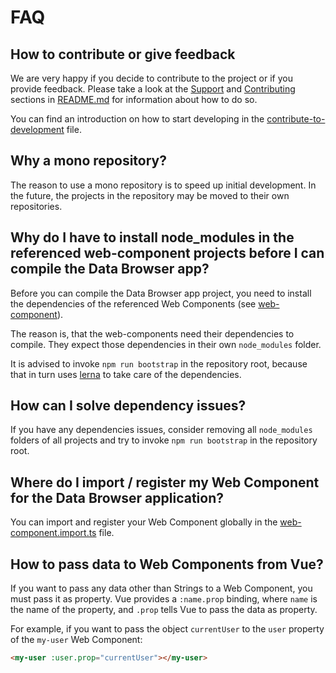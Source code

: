 # FAQ

## How to contribute or give feedback

We are very happy if you decide to contribute to the project or if you provide feedback. Please take a look at the [Support](./README.md#support) and [Contributing](./README.md#contributing) sections in [README.md](./README) for information about how to do so.

You can find an introduction on how to start developing in the [contribute-to-development](./doc/contribute-to-development.md) file.

## Why a mono repository?

The reason to use a mono repository is to speed up initial development. In the future, the projects in the repository may
be moved to their own repositories.

## Why do I have to install node_modules in the referenced web-component projects before I can compile the Data Browser app?

Before you can compile the Data Browser app project, you need to install the dependencies of the referenced Web Components (see [web-component](../web-component)).

The reason is, that the web-components need their dependencies to compile. They expect those dependencies in their own
`node_modules` folder.

It is advised to invoke `npm run bootstrap` in the repository root, because that in turn uses [lerna](https://lerna.js.org/)
to take care of the dependencies.

## How can I solve dependency issues?

If you have any dependencies issues, consider removing all `node_modules` folders of all projects and try to invoke
`npm run bootstrap` in the repository root.

## Where do I import / register my Web Component for the Data Browser application?

You can import and register your Web Component globally in the [web-component.import.ts](./databrowser/plugins/web-component.import.ts) file.

## How to pass data to Web Components from Vue?

If you want to pass any data other than Strings to a Web Component, you must pass it as property. Vue provides a `:name.prop` binding, where `name` is the name of the property, and `.prop` tells Vue to pass the data as property.

For example, if you want to pass the object `currentUser` to the `user` property of the `my-user` Web Component:

```html
<my-user :user.prop="currentUser"></my-user>
```
